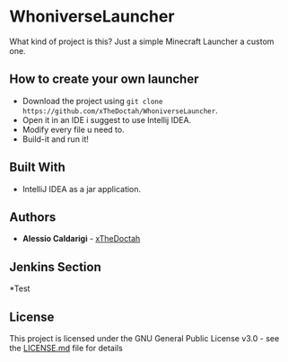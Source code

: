 # WhoniverseLauncher
What kind of project is this? Just a simple Minecraft Launcher a custom one.
 
## How to create your own launcher

* Download the project using ```git clone https://github.com/xTheDoctah/WhoniverseLauncher```.
* Open it in an IDE i suggest to use Intellij IDEA.
* Modify every file u need to.
* Build-it and run it!

## Built With

* IntelliJ IDEA as a jar application.

## Authors

* **Alessio Caldarigi**  - [xTheDoctah](https://github.com/xTheDoctah)

## Jenkins Section

*Test

## License

This project is licensed under the GNU General Public License v3.0 - see the [LICENSE.md](LICENSE.md) file for details


